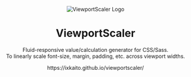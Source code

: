 <p align="center"><img src="https://ixkaito.github.io/viewportscaler/img/logo.b5863405.svg" alt="ViewportScaler Logo"></p>

<h1 align="center">ViewportScaler</h1>

<p align="center">Fluid-responsive value/calculation generator for CSS/Sass.<br>
To linearly scale font-size, margin, padding, etc. across viewport widths.</p>

<p align="center">https://ixkaito.github.io/viewportscaler/</p>
